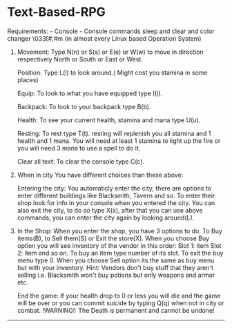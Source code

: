 # Text-Based-RPG
		  
Requirements:  - Console
			   - Console commands sleep and clear and color changer \033[#;#m (in almost every Linux based Operation System)

1.
	Movement: Type N(n) or S(s) or E(e) or W(w) to move in direction respectively North or South or East or West.

	Position: Type L(l) to look around.( Might cost you stamina in some places) 

	Equip: To look to what you have equipped type I(i).  

	Backpack: To look to your backpack type B(b).

	Health: To see your current health, stamina and mana type U(u).  

	Resting: To rest type T(t). resting will replenish you all stamina and 1 health and 1 mana.
	You will need at least 1 stamina to light up the fire or you will need 3 mana to use a spell to do it.

	Clear all text: To clear the console type C(c).
	
2.
	When in city You have different choices than these above:

	Entering the city: You automaticly enter the city, there are options to enter different buildings like Blacksmith, Tavern and so.
					   To enter their shop look for info in your console when you entered the city.
					   You can also exit the city, to do so type X(x), after that you can use above commands, you can enter the city again by looking around(L).
					   
3.
	In the Shop: When you enter the shop, you have 3 options to do. To Buy items(B), to Sell them(S) or Exit the store(X).
				 When you choose Buy option you will see inventory of the vendor in this order: Slot 1: item Slot 2: item and so on.
				 To buy an item type number of its slot. To exit the buy menu type 0.
				 When you choose Sell option its the same as buy menu but with your inventory.
					Hint: Vendors don't buy stuff that they aren't selling i.e. Blacksmith won't buy potions but only weapons and armor etc.

	End the game: If your health drop to 0 or less you will die and the game will be over or you can commit suicide by typing Q(q) when not in city or combat.
	!WARNING!: The Death is permanent and cannot be undone!
-------------------------------------------------------------------------------------------------------------

